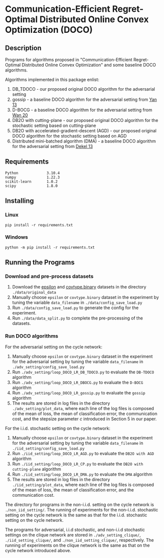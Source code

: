 # Communication-Efficient Regret-Optimal Distributed Online Convex Optimization (DOCO)

## Description

Programs for algorithms proposed in "Communication-Efficient Regret-Optimal Distributed Online Convex Optimization" and some baseline DOCO algorithms.

Algorithms implemented in this package enlist:
1. DB_TDOCO - our proposed original DOCO algorithm for the adversarial setting
2. gossip - a baseline DOCO algorithm for the adversarial setting from [Yan 13](https://ieeexplore.ieee.org/document/6311406)
3. D-BOCG - a baseline DOCO algorithm for the adversarial setting from [Wan 20](http://proceedings.mlr.press/v119/wan20b.html)
4. DB2O with cutting-plane - our proposed original DOCO algorithm for the stochastic setting based on cutting-plane
5. DB2O with accelerated-gradient-descent (AGD) - our proposed original DOCO algorithm for the stochastic setting based on AGD
6. Distributed mini-batched algorithm (DMA) - a baseline DOCO algorithm for the adversarial setting from [Dekel 13](https://dl.acm.org/doi/10.5555/2188385.2188391)

## Requirements
```
Python             3.10.4
numpy              1.22.3
scikit-learn       1.0.2
scipy              1.8.0
```

## Installing

### Linux
```
pip install -r requirements.txt
```

### Windows
```
python -m pip install -r requirements.txt
```

## Running the Programs

### Download and pre-process datasets
1. Download the [epsilon](https://www.csie.ntu.edu.tw/~cjlin/libsvmtools/datasets/binary.html#epsilon) and [covtype.binary](https://www.csie.ntu.edu.tw/~cjlin/libsvmtools/datasets/binary.html#covtype.binary) datasets in the directory `./data/original_data`
2. Manually choose `epsilon` or `covtype.binary` dataset in the experiment by tuning the variable `data_filename` in `./data/config_save_load.py`
3. Run `./data/config_save_load.py` to generate the config for the experiment.
4. Run `./data/data_split.py` to complete the pre-processing of the datasets.

### Run DOCO algorithms
For the adversarial setting on the cycle network:
1. Manually choose `epsilon` or `covtype.binary` dataset in the experiment for the adversarial setting by tuning the variable `data_filename` in `./adv_setting/config_save_load.py`
2. Run `./adv_setting/loop_DOCO_LR_DB_TDOCO.py` to evaluate the `DB-TDOCO` algorithm
3. Run `./adv_setting/loop_DOCO_LR_DBOCG.py` to evaluate the `D-BOCG` algorithm
4. Run `./adv_setting/loop_DOCO_LR_gossip.py` to evaluate the `gossip` algorithm
5. The results are stored in log files in the directory `./adv_setting/plot_data`, where each line of the log files is composed of the mean of loss, the mean of classification error, the communication cost, and the stepsize parameter $c$ introduced in Section 5 in our paper.

For the i.i.d. stochastic setting on the cycle network:
1. Manually choose `epsilon` or `covtype.binary` dataset in the experiment for the adversarial setting by tuning the variable `data_filename` in `./iid_setting/config_save_load.py`
2. Run `./iid_setting/loop_DOCO_LR_AGD.py` to evaluate the `DB2O with AGD` algorithm
3. Run `./iid_setting/loop_DOCO_LR_CP.py` to evaluate the `DB2O with cutting-plane` algorithm
4. Run `./iid_setting/loop_DOCO_LR_DMA.py` to evaluate the `DMA` algorithm
5. The results are stored in log files in the directory `./iid_setting/plot_data`, where each line of the log files is composed of the mean of loss, the mean of classification error, and the communication cost.

The directory for programs in the non-i.i.d. setting on the cycle network is `./non_iid_setting/`. The running of experiments for the non-i.i.d. stochastic setting on the cycle network is the same as that for the i.i.d. stochastic setting on the cycle network.

The programs for adversarial, i.i.d stochastic, and non-i.i.d stochastic settings on the clique network are stored in `./adv_setting_clique/`, `./iid_setting_clique/`, and `./non_iid_setting_clique/`, respectively. The running of experiments on the clique network is the same as that on the cycle network introduced above.
